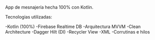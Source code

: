 App de mesnajería hecha 100% con Kotlin.

Tecnologias utilizadas:

-Kotlin (100%)
-Firebase Realtime DB
-Arquitectura MVVM
-Clean Architecture
-Dagger Hilt (DI)
-Recycler View
-XML
-Corrutinas e hilos
